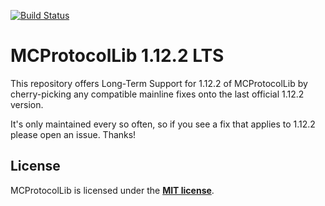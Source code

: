 [![Build Status](https://travis-ci.org/Gjum/MCProtocolLib.svg?branch=1.12.2-LTS)](https://travis-ci.org/Gjum/MCProtocolLib)

# MCProtocolLib 1.12.2 LTS

This repository offers Long-Term Support for 1.12.2 of MCProtocolLib
by cherry-picking any compatible mainline fixes onto the last official 1.12.2 version.

It's only maintained every so often, so if you see a fix that applies to 1.12.2 please open an issue. Thanks!

## License

MCProtocolLib is licensed under the **[MIT license](http://www.opensource.org/licenses/mit-license.html)**.

